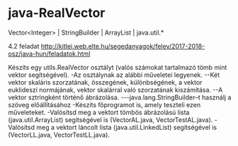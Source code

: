 # java-RealVector
Vector&lt;Integer> | StringBuilder | ArrayList | java.util.*

4.2 feladat
http://kitlei.web.elte.hu/segedanyagok/felev/2017-2018-osz/java-hun/feladatok.html

Készíts egy utils.RealVector osztályt (valós számokat tartalmazó tömb mint vektor segítségével).
-Az osztálynak az alábbi műveletei legyenek.
--Két vektor skaláris szorzatának, összegének, különbségének, a vektor euklideszi normájának, vektor skalárral való szorzatának kiszámítása.
--A vektor sztringként történő ábrázolása.
---java.lang.StringBuilder–t használj a szöveg előállításához
-Készíts főprogramot is, amely teszteli ezen műveleteket.
-Valósítsd meg a vektort tömbös ábrázolású lista (java.util.ArrayList) segítségével is (VectorAL.java, VectorTestAL.java).
-Valósítsd meg a vektort láncolt lista (java.util.LinkedList) segítségével is (VectorLL.java, VectorTestLL.java).
